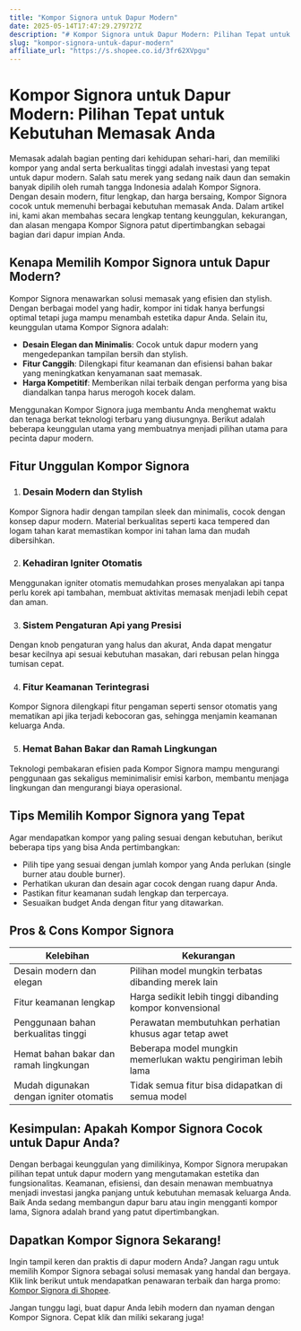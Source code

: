 ```yaml
---
title: "Kompor Signora untuk Dapur Modern"
date: 2025-05-14T17:47:29.279727Z
description: "# Kompor Signora untuk Dapur Modern: Pilihan Tepat untuk Kebutuhan Memasak Anda..."
slug: "kompor-signora-untuk-dapur-modern"
affiliate_url: "https://s.shopee.co.id/3fr62XVpgu"
---
```

# Kompor Signora untuk Dapur Modern: Pilihan Tepat untuk Kebutuhan Memasak Anda

Memasak adalah bagian penting dari kehidupan sehari-hari, dan memiliki kompor yang andal serta berkualitas tinggi adalah investasi yang tepat untuk dapur modern. Salah satu merek yang sedang naik daun dan semakin banyak dipilih oleh rumah tangga Indonesia adalah Kompor Signora. Dengan desain modern, fitur lengkap, dan harga bersaing, Kompor Signora cocok untuk memenuhi berbagai kebutuhan memasak Anda. Dalam artikel ini, kami akan membahas secara lengkap tentang keunggulan, kekurangan, dan alasan mengapa Kompor Signora patut dipertimbangkan sebagai bagian dari dapur impian Anda.

## Kenapa Memilih Kompor Signora untuk Dapur Modern?

Kompor Signora menawarkan solusi memasak yang efisien dan stylish. Dengan berbagai model yang hadir, kompor ini tidak hanya berfungsi optimal tetapi juga mampu menambah estetika dapur Anda. Selain itu, keunggulan utama Kompor Signora adalah:

- **Desain Elegan dan Minimalis**: Cocok untuk dapur modern yang mengedepankan tampilan bersih dan stylish.
- **Fitur Canggih**: Dilengkapi fitur keamanan dan efisiensi bahan bakar yang meningkatkan kenyamanan saat memasak.
- **Harga Kompetitif**: Memberikan nilai terbaik dengan performa yang bisa diandalkan tanpa harus merogoh kocek dalam.

Menggunakan Kompor Signora juga membantu Anda menghemat waktu dan tenaga berkat teknologi terbaru yang diusungnya. Berikut adalah beberapa keunggulan utama yang membuatnya menjadi pilihan utama para pecinta dapur modern.

## Fitur Unggulan Kompor Signora

1. ### Desain Modern dan Stylish
Kompor Signora hadir dengan tampilan sleek dan minimalis, cocok dengan konsep dapur modern. Material berkualitas seperti kaca tempered dan logam tahan karat memastikan kompor ini tahan lama dan mudah dibersihkan.

2. ### Kehadiran Igniter Otomatis
Menggunakan igniter otomatis memudahkan proses menyalakan api tanpa perlu korek api tambahan, membuat aktivitas memasak menjadi lebih cepat dan aman.

3. ### Sistem Pengaturan Api yang Presisi
Dengan knob pengaturan yang halus dan akurat, Anda dapat mengatur besar kecilnya api sesuai kebutuhan masakan, dari rebusan pelan hingga tumisan cepat.

4. ### Fitur Keamanan Terintegrasi
Kompor Signora dilengkapi fitur pengaman seperti sensor otomatis yang mematikan api jika terjadi kebocoran gas, sehingga menjamin keamanan keluarga Anda.

5. ### Hemat Bahan Bakar dan Ramah Lingkungan
Teknologi pembakaran efisien pada Kompor Signora mampu mengurangi penggunaan gas sekaligus meminimalisir emisi karbon, membantu menjaga lingkungan dan mengurangi biaya operasional.

## Tips Memilih Kompor Signora yang Tepat

Agar mendapatkan kompor yang paling sesuai dengan kebutuhan, berikut beberapa tips yang bisa Anda pertimbangkan:

- Pilih tipe yang sesuai dengan jumlah kompor yang Anda perlukan (single burner atau double burner).
- Perhatikan ukuran dan desain agar cocok dengan ruang dapur Anda.
- Pastikan fitur keamanan sudah lengkap dan terpercaya.
- Sesuaikan budget Anda dengan fitur yang ditawarkan.

## Pros & Cons Kompor Signora

| Kelebihan | Kekurangan |
| --- | --- |
| Desain modern dan elegan | Pilihan model mungkin terbatas dibanding merek lain |
| Fitur keamanan lengkap | Harga sedikit lebih tinggi dibanding kompor konvensional |
| Penggunaan bahan berkualitas tinggi | Perawatan membutuhkan perhatian khusus agar tetap awet |
| Hemat bahan bakar dan ramah lingkungan | Beberapa model mungkin memerlukan waktu pengiriman lebih lama |
| Mudah digunakan dengan igniter otomatis | Tidak semua fitur bisa didapatkan di semua model |

## Kesimpulan: Apakah Kompor Signora Cocok untuk Dapur Anda?

Dengan berbagai keunggulan yang dimilikinya, Kompor Signora merupakan pilihan tepat untuk dapur modern yang mengutamakan estetika dan fungsionalitas. Keamanan, efisiensi, dan desain menawan membuatnya menjadi investasi jangka panjang untuk kebutuhan memasak keluarga Anda. Baik Anda sedang membangun dapur baru atau ingin mengganti kompor lama, Signora adalah brand yang patut dipertimbangkan.

## Dapatkan Kompor Signora Sekarang!

Ingin tampil keren dan praktis di dapur modern Anda? Jangan ragu untuk memilih Kompor Signora sebagai solusi memasak yang handal dan bergaya. Klik link berikut untuk mendapatkan penawaran terbaik dan harga promo: [Kompor Signora di Shopee](https://s.shopee.co.id/3fr62XVpgu).

Jangan tunggu lagi, buat dapur Anda lebih modern dan nyaman dengan Kompor Signora. Cepat klik dan miliki sekarang juga!